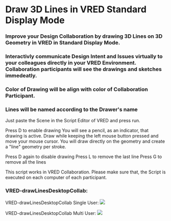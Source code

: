 # Draw 3D Lines in VRED Standard Display Mode
### Improve your Design Collaboration by drawing 3D Lines on 3D Geometry in VRED in Standard Display Mode. 
### Interactivly communicate Design Intent and Issues virtually to your colleagues directly in your VRED Environment. Collaboration participants will see the drawings and sketches immedeatly. 
### Color of Drawing will be align with color of Collaboration Participant.
### Lines will be named according to the Drawer's name

Just paste the Scene in the Script Editor of VRED and press run.

Press D to enable drawing 
    You will see a pencil, as an indicator, that drawing is active.
    Draw while keeping the left mouse button pressed and move your mouse cursor.
    You will draw directly on the geometry and create a "line" geometry per stroke.
    
Press D again to disable drawing 
Press L to remove the last line 
Press G to remove all the lines

This script works in VRED Collaboration.
Please make sure that, the Script is executed on each computer of each participant.


### VRED-drawLinesDesktopCollab:
VRED-drawLinesDesktopCollab Single User:
![](VRED-drawLinesDesktopCollab1.gif)

VRED-drawLinesDesktopCollab Multi User:
![](VRED-drawLinesDesktopCollab3.gif)
